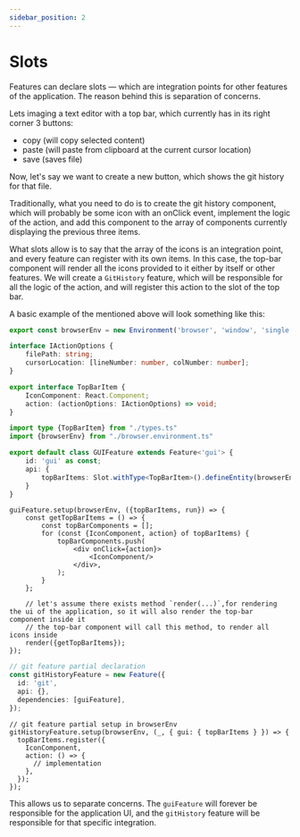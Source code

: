 ```yaml
---
sidebar_position: 2
---
```


# Slots

Features can declare slots — which are integration points for other features of the application.
The reason behind this is separation of concerns.

Lets imaging a text editor with a top bar, which currently has in its right corner 3 buttons:

- copy (will copy selected content)
- paste (will paste from clipboard at the current cursor location)
- save (saves file)

Now, let's say we want to create a new button, which shows the git history for that file.

Traditionally, what you need to do is to create the git history component, which will probably be some icon with an
onClick event, implement the logic of the action, and add this component to the array of components currently displaying
the previous three items.

What slots allow is to say that the array of the icons is an integration point, and every feature can register with its
own items.
In this case, the top-bar component will render all the icons provided to it either by itself or other features.
We will create a `GitHistory` feature, which will be responsible for all the logic of the action, and will register this
action to the slot of the top bar.

A basic example of the mentioned above will look something like this:

```ts title=browser.environment.ts
export const browserEnv = new Environment('browser', 'window', 'single');
```

```ts title=types.ts
interface IActionOptions {
    filePath: string;
    cursorLocation: [lineNumber: number, colNumber: number];
}

export interface TopBarItem {
    IconComponent: React.Component;
    action: (actionOptions: IActionOptions) => void;
}
```

```ts title=gui.feature.ts
import type {TopBarItem} from "./types.ts"
import {browserEnv} from "./browser.environment.ts"

export default class GUIFeature extends Feature<'gui'> {
    id: 'gui' as const;
    api: {
        topBarItems: Slot.withType<TopBarItem>().defineEntity(browserEnv),
    }
}
```

```tsx title=gui.browser.env.ts
guiFeature.setup(browserEnv, ({topBarItems, run}) => {
    const getTopBarItems = () => {
        const topBarComponents = [];
        for (const {IconComponent, action} of topBarItems) {
            topBarComponents.push(
                <div onClick={action}>
                    <IconComponent/>
                </div>,
            );
        }
    };

    // let's assume there exists method `render(...)`,for rendering the ui of the application, so it will also render the top-bar component inside it 
    // the top-bar component will call this method, to render all icons inside
    render({getTopBarItems});
});
```

```ts
// git feature partial declaration
const gitHistoryFeature = new Feature({
  id: 'git',
  api: {},
  dependencies: [guiFeature],
});
```

```tsx
// git feature partial setup in browserEnv
gitHistoryFeature.setup(browserEnv, (_, { gui: { topBarItems } }) => {
  topBarItems.register({
    IconComponent,
    action: () => {
      // implementation
    },
  });
});
```

This allows us to separate concerns.
The `guiFeature` will forever be responsible for the application UI, and the `gitHistory` feature will be responsible
for that specific integration.

